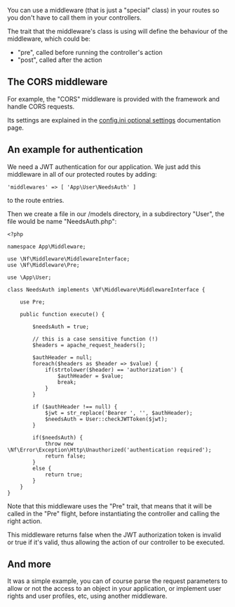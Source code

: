 You can use a middleware (that is just a "special" class) in your routes so you don't have to call them in your controllers.

The trait that the middleware's class is using will define the behaviour of the middleware, which could be:

 - "pre", called before running the controller's action
 - "post", called after the action

## The CORS middleware

For example, the "CORS" middleware is provided with the framework and handle CORS requests.

Its settings are explained in the [config.ini optional settings](../configuration/config.ini-optional.md#enable-cors) documentation page.

## An example for authentication

We need a JWT authentication for our application. We just add this middleware in all of our protected routes by adding:
```
'middlewares' => [ 'App\User\NeedsAuth' ]
```
to the route entries.

Then we create a file in our /models directory, in a subdirectory "User", the file would be name "NeedsAuth.php":

```
<?php

namespace App\Middleware;

use \Nf\Middleware\MiddlewareInterface;
use \Nf\Middleware\Pre;

use \App\User;

class NeedsAuth implements \Nf\Middleware\MiddlewareInterface {
    
    use Pre;
    
    public function execute() {
        
        $needsAuth = true;
        
        // this is a case sensitive function (!)
        $headers = apache_request_headers();
        
        $authHeader = null;
        foreach($headers as $header => $value) {
            if(strtolower($header) == 'authorization') {
                $authHeader = $value;
                break;
            }
        }
        
        if ($authHeader !== null) {
            $jwt = str_replace('Bearer ', '', $authHeader);
            $needsAuth = User::checkJWTToken($jwt);
        }
        
        if($needsAuth) {
            throw new \Nf\Error\Exception\Http\Unauthorized('authentication required');
            return false;
        }
        else {
            return true;
        }
    }   
}
```

Note that this middleware uses the "Pre" trait, that means that it will be called in the "Pre" flight, before instantiating the controller and calling the right action.

This middleware returns false when the JWT authorization token is invalid or true if it's valid, thus allowing the action of our controller to be executed.

## And more

It was a simple example, you can of course parse the request parameters to allow or not the access to an object in your application, or implement user rights and user profiles, etc, using another middleware.   